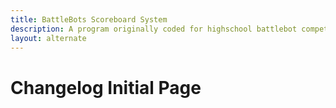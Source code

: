 ```yaml
---
title: BattleBots Scoreboard System
description: A program originally coded for highschool battlebot competitions.
layout: alternate
---
```



# Changelog Initial Page